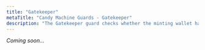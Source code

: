 ```yaml
---
title: "Gatekeeper"
metaTitle: "Candy Machine Guards - Gatekeeper"
description: "The Gatekeeper guard checks whether the minting wallet has a valid Gateway Token from a specified Gatekeeper Network."
---
```


_Coming soon..._
